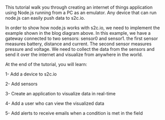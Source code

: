 This tutorial walk you through creating an internet of things application using Node.js running from a PC as an emulator. Any device that can run node.js can easily push data to s2c.io.

In order to show how node.js works with s2c.io, we need to implement the example shown in the blog diagram above. In this example, we have a gateway connected to two sensors: sensor0 and sensor1. the first sensor measures battery, distance and current. The second sensor measures pressure and voltage. We need to collect the data from the sensors and send it over the internet and visualize from anywhere in the world.

At the end of the tutorial, you will learn:

1- Add a device to s2c.io

2- Add sensors

3- Create an application to visualize data in real-time

4- Add a user who can view the visualized data

5- Add alerts to receive emails when a condition is met in the field
